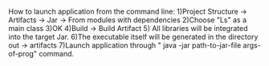 How to launch application from the command line:
1)Project Structure -> Artifacts -> Jar -> From modules with dependencies
2)Choose "Ls" as a main class
3)OK
4)Build -> Build Artifact
5) All libraries will be integrated into the target Jar.
6)The executable itself will be generated in the directory out -> artifacts
7)Launch application through " java -jar path-to-jar-file args-of-prog" command.